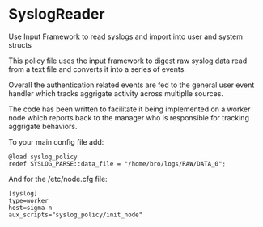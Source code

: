 SyslogReader
============

Use Input Framework to read syslogs and import into user and system structs 

This policy file uses the input framework to digest raw syslog data read from a
text file and converts it into a series of events.

Overall the authentication related events are fed to the general user event handler 
which tracks aggrigate activity across multiplle sources.

The code has been written to facilitate it being implemented on a worker node which 
reports back to the manager who is responsible for tracking aggrigate behaviors.

To your main config file add:

	@load syslog_policy
	redef SYSLOG_PARSE::data_file = "/home/bro/logs/RAW/DATA_0";

And for the /etc/node.cfg file:

	[syslog]
	type=worker
	host=sigma-n
	aux_scripts="syslog_policy/init_node"

